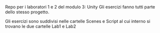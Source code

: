 Repo per i laboratori 1 e 2 del modulo 3: Unity
Gli esercizi fanno tutti parte dello stesso progetto.

Gli esercizi sono suddivisi nelle cartelle Scenes e Script al cui interno si trovano le due cartelle Lab1 e Lab2
